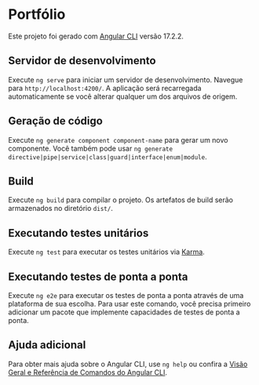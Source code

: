 # Portfólio

Este projeto foi gerado com [Angular CLI](https://github.com/angular/angular-cli) versão 17.2.2.

## Servidor de desenvolvimento

Execute `ng serve` para iniciar um servidor de desenvolvimento. Navegue para `http://localhost:4200/`. A aplicação será recarregada automaticamente se você alterar qualquer um dos arquivos de origem.

## Geração de código

Execute `ng generate component component-name` para gerar um novo componente. Você também pode usar `ng generate directive|pipe|service|class|guard|interface|enum|module`.

## Build

Execute `ng build` para compilar o projeto. Os artefatos de build serão armazenados no diretório `dist/`.

## Executando testes unitários

Execute `ng test` para executar os testes unitários via [Karma](https://karma-runner.github.io).

## Executando testes de ponta a ponta

Execute `ng e2e` para executar os testes de ponta a ponta através de uma plataforma de sua escolha. Para usar este comando, você precisa primeiro adicionar um pacote que implemente capacidades de testes de ponta a ponta.

## Ajuda adicional

Para obter mais ajuda sobre o Angular CLI, use `ng help` ou confira a [Visão Geral e Referência de Comandos do Angular CLI](https://angular.io/cli).

